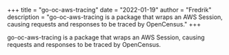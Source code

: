 +++
title = "go-oc-aws-tracing"
date = "2022-01-19"
author = "Fredrik"
description = "go-oc-aws-tracing is a package that wraps an AWS Session, causing requests and responses to be traced by OpenCensus."
+++

go-oc-aws-tracing is a package that wraps an AWS Session, causing requests and responses to be traced by OpenCensus.
